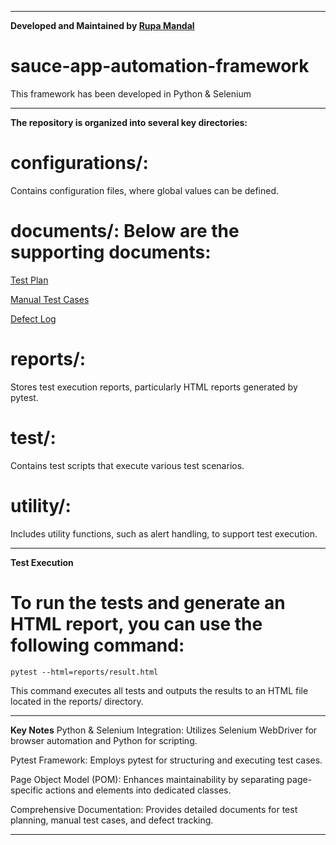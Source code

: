 -------------------------------------------------------------------------------------------------------------------------
**Developed and Maintained by [Rupa Mandal](https://github.com/rupa251989)** 
# sauce-app-automation-framework
This framework has been developed in Python & Selenium

-------------------------------------------------------------------------------------------------------------------------

**The repository is organized into several key directories:**
# configurations/: 
Contains configuration files, where global values can be defined.

# documents/: Below are the supporting documents:

  [Test Plan](https://github.com/rupa251989/sauce-app-automation-framework/blob/main/documents/Test%20Plan%20Swag%20Labs.docx)
  
  [Manual Test Cases](https://github.com/rupa251989/sauce-app-automation-framework/blob/main/documents/Manual_Test-Case-SauceDemo.xlsx)
  
  [Defect Log](https://github.com/rupa251989/sauce-app-automation-framework/blob/main/documents/Issues%20%26%20Defect%20Reporting.xlsx)
  
# reports/: 
Stores test execution reports, particularly HTML reports generated by pytest.

# test/: 
Contains test scripts that execute various test scenarios.

# utility/: 
Includes utility functions, such as alert handling, to support test execution.

-------------------------------------------------------------------------------------------------------------------------

**Test Execution**
# To run the tests and generate an HTML report, you can use the following command:
    pytest --html=reports/result.html
    
This command executes all tests and outputs the results to an HTML file located in the reports/ directory.

-------------------------------------------------------------------------------------------------------------------------

**Key Notes**
Python & Selenium Integration: Utilizes Selenium WebDriver for browser automation and Python for scripting.

Pytest Framework: Employs pytest for structuring and executing test cases.

Page Object Model (POM): Enhances maintainability by separating page-specific actions and elements into dedicated classes.

Comprehensive Documentation: Provides detailed documents for test planning, manual test cases, and defect tracking.

-------------------------------------------------------------------------------------------------------------------------
